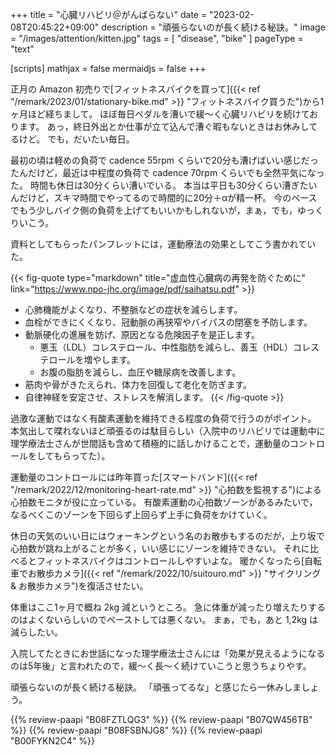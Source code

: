 +++
title = "心臓リハビリ＠がんばらない"
date =  "2023-02-08T20:45:22+09:00"
description = "頑張らないのが長く続ける秘訣。"
image = "/images/attention/kitten.jpg"
tags = [ "disease", "bike" ]
pageType = "text"

[scripts]
  mathjax = false
  mermaidjs = false
+++

正月の Amazon 初売りで[フィットネスバイクを買って]({{< ref "/remark/2023/01/stationary-bike.md" >}} "フィットネスバイク買うた")から1ヶ月ほど経ちまして。
ほぼ毎日ペダルを漕いで緩〜く心臓リハビリを続けております。
あっ，終日外出とか仕事が立て込んで漕ぐ暇もないときはお休みしてるけど。
でも，だいたい毎日。

最初の頃は軽めの負荷で cadence 55rpm くらいで20分も漕げばいい感じだったんだけど，最近は中程度の負荷で cadence 70rpm くらいでも全然平気になった。
時間も休日は30分くらい漕いでいる。
本当は平日も30分くらい漕ぎたいんだけど，スキマ時間でやってるので時間的に20分＋αが精一杯。
今のペースでもう少しバイク側の負荷を上げてもいいかもしれないが，まぁ，でも，ゆっくりいこう。

資料としてもらったパンフレットには，運動療法の効果としてこう書かれていた。

{{< fig-quote type="markdown" title="虚血性心臓病の再発を防ぐために" link="https://www.npo-jhc.org/image/pdf/saihatsu.pdf" >}}
- 心肺機能がよくなり、不整脈などの症状を減らします。
- 血栓ができにくくなり、冠動脈の再狭窄やバイパスの閉塞を予防します。
- 動脈硬化の進展を妨げ、原因となる危険因子を是正します。
  - 悪玉（LDL）コレステロール、中性脂肪を減らし、善玉（HDL）コレステロールを増やします。
  - お腹の脂肪を減らし、血圧や糖尿病を改善します。
- 筋肉や骨がきたえられ、体力を回復して老化を防ぎます。
- 自律神経を安定させ、ストレスを解消します。
{{< /fig-quote >}}

過激な運動ではなく有酸素運動を維持できる程度の負荷で行うのがポイント。
本気出して喋れないほど頑張るのは駄目らしい（入院中のリハビリでは運動中に理学療法士さんが世間話も含めて積極的に話しかけることで，運動量のコントロールをしてもらってた）。

運動量のコントロールには昨年買った[スマートバンド]({{< ref "/remark/2022/12/monitoring-heart-rate.md" >}} "心拍数を監視する")による心拍数モニタが役に立っている。
有酸素運動の心拍数ゾーンがあるみたいで，なるべくこのゾーンを下回らず上回らず上手に負荷をかけていく。

休日の天気のいい日にはウォーキングという名のお散歩もするのだが，上り坂で心拍数が跳ね上がることが多く，いい感じにゾーンを維持できない。
それに比べるとフィットネスバイクはコントロールしやすいよな。
暖かくなったら[自転車でお散歩カメラ]({{< ref "/remark/2022/10/suitouro.md" >}} "サイクリング & お散歩カメラ")を復活させたい。

体重はここ1ヶ月で概ね 2kg 減というところ。
急に体重が減ったり増えたりするのはよくないらしいのでペーストしては悪くない。
まぁ，でも，あと 1,2kg は減らしたい。

入院してたときにお世話になった理学療法士さんには「効果が見えるようになるのは5年後」と言われたので，緩〜く長〜く続けていこうと思うちょりやす。

頑張らないのが長く続ける秘訣。
「頑張ってるな」と感じたら一休みしましょう。

{{% review-paapi "B08FZTLQG3" %}} <!-- フィットネスバイク -->
{{% review-paapi "B07QW456TB" %}} <!-- フロアマット -->
{{% review-paapi "B08FSBNJG8" %}} <!-- Fitbit Inspire2 -->
{{% review-paapi "B00FYKN2C4" %}} <!-- ささみさん@がんばらない -->
